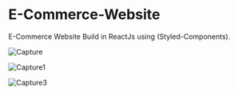 # E-Commerce-Website
E-Commerce Website Build in ReactJs using (Styled-Components).

![Capture](https://user-images.githubusercontent.com/77249679/133458058-dfc800b5-acef-48d0-bd57-6b61af711a81.PNG)

![Capture1](https://user-images.githubusercontent.com/77249679/133458081-74affbdd-0dc4-4573-90db-ba5808d13139.PNG)

![Capture3](https://user-images.githubusercontent.com/77249679/133458108-12c2397a-9935-49a7-bfc1-e8adc5128dac.PNG)
